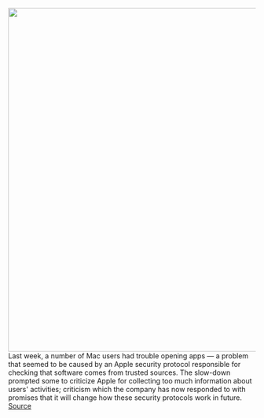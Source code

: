 <img src='https://cdn.vox-cdn.com/thumbor/Y8f61KTurSxUVqRGkinrWKByEfI=/0x0:2040x1360/1200x800/filters:focal(857x517:1183x843)/cdn.vox-cdn.com/uploads/chorus_image/image/67797804/acastro_180604_1777_apple_wwdc_0002.0.jpg' width='700px' /><br/>
Last week, a number of Mac users had trouble opening apps — a problem that seemed to be caused by an Apple security protocol responsible for checking that software comes from trusted sources. The slow-down prompted some to criticize Apple for collecting too much information about users' activities; criticism which the company has now responded to with promises that it will change how these security protocols work in future.
<a href='https://www.theverge.com/2020/11/16/21569316/apple-mac-ocsp-server-developer-id-authentication-privacy-concerns-encryption-promises-fix'> Source <a/>